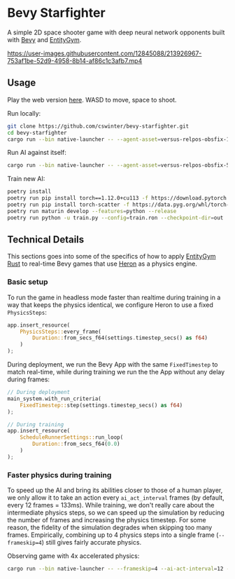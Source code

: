 # Bevy Starfighter

A simple 2D space shooter game with deep neural network opponents built with [Bevy](https://bevyengine.org/) and [EntityGym](https://github.com/entity-neural-network/entity-gym-rs).

https://user-images.githubusercontent.com/12845088/213926967-753af1be-52d9-4958-8b14-af86c1c3afb7.mp4

## Usage

Play the web version [here](https://cswinter.github.io/bevy-starfighter/).
WASD to move, space to shoot.

Run locally:

```bash
git clone https://github.com/cswinter/bevy-starfighter.git
cd bevy-starfighter
cargo run --bin native-launcher -- --agent-asset=versus-relpos-obsfix-128m --ccd --players=2 --ai-act-interval=12 --human-player
```

Run AI against itself:

```bash
cargo run --bin native-launcher -- --agent-asset=versus-relpos-obsfix-512m --ccd --players=2 --ai-act-interval=12
```

Train new AI:

```bash
poetry install
poetry run pip install torch==1.12.0+cu113 -f https://download.pytorch.org/whl/cu113/torch_stable.html
poetry run pip install torch-scatter -f https://data.pyg.org/whl/torch-1.12.0+cu113.html
poetry run maturin develop --features=python --release
poetry run python -u train.py --config=train.ron --checkpoint-dir=out
```

## Technical Details

This sections goes into some of the specifics of how to apply [EntityGym Rust](https://github.com/entity-neural-network/entity-gym-rs) to real-time Bevy games that use [Heron](https://github.com/jcornaz/heron) as a physics engine.


### Basic setup

To run the game in headless mode faster than realtime during training in a way that keeps the physics identical, we configure Heron to use a fixed `PhysicsSteps`:

```rust
app.insert_resource(
    PhysicsSteps::every_frame(
        Duration::from_secs_f64(settings.timestep_secs() as f64)
    )
);
```

During deployment, we run the Bevy App with the same `FixedTimestep` to match real-time, while during training we run the the App without any delay during frames:

```rust
// During deployment
main_system.with_run_criteria(
    FixedTimestep::step(settings.timestep_secs() as f64)
);

// During training
app.insert_resource(
    ScheduleRunnerSettings::run_loop(
        Duration::from_secs_f64(0.0)
    )
);
```

### Faster physics during training

To speed up the AI and bring its abilities closer to those of a human player, we only allow it to take an action every `ai_act_interval` frames (by default, every 12 frames = 133ms).
While training, we don't really care about the intermediate physics steps, so we can speed up the simulation by reducing the number of frames and increasing the physics timestep.
For some reason, the fidelity of the simulation degrades when skipping too many frames.
Empirically, combining up to 4 physics steps into a single frame (`--frameskip=4`) still gives fairly accurate physics.

Observing game with 4x accelerated physics:

```bash
cargo run --bin native-launcher -- --frameskip=4 --ai-act-interval=12 --agent-asset=versus-relpos-obsfix-512m --ccd
```
